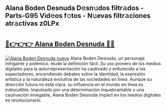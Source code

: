 ## Alana Boden Desnuda D𝚎sn𝚞dos filtr𝚊dos - Parts-G95 Vid𝚎os f𝚘tos - N𝚞evas filtr𝚊ciones atr𝚊ctivas z0LPx

# <h2><a href="http://mb9kfi.tromn.icu/?c=Alana+Boden+Desnuda">🔗👉👉👉 Alana Boden Desnuda 🔗🔗</a></h2>

[![Alana Boden Desnuda nuevo](https://i.imgur.com/pEAQMta.gif)](http://mb9kfi.tromn.icu/?c=Alana+Boden+Desnuda)
Alana Boden Desnuda, un personaje intrigante y polémico, elude la definición fácil. Su uso pionero de los medios digitales para la autorrepresentación ha cautivado y enfurecido a los espectadores, encendiendo debates sobre la identidad, la expresión artística y la naturaleza evolutiva de las sociedades en línea. Aunque su dirección futura no está clara, su influencia en el mundo en línea es indiscutible. Impulsado por una determinación inquebrantable y una cautivación innegable, Alana Boden Desnuda impact en los medios digitales es revolucionario.
